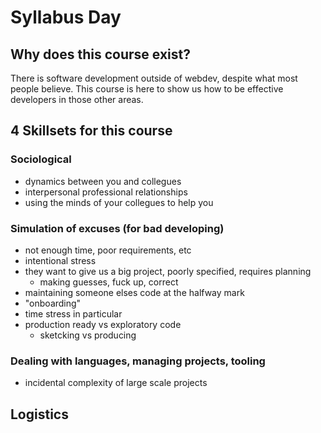 # Syllabus Day

## Why does this course exist?

There is software development outside of webdev, despite what most people believe. This course is 
here to show us how to be effective developers in those other areas.

## 4 Skillsets for this course

### Sociological

- dynamics between you and collegues
- interpersonal professional relationships
- using the minds of your collegues to help you

### Simulation of excuses (for bad developing)

- not enough time, poor requirements, etc
- intentional stress
- they want to give us a big project, poorly specified, requires planning
  - making guesses, fuck up, correct
- maintaining someone elses code at the halfway mark
- "onboarding"
- time stress in particular
- production ready vs exploratory code
  - sketcking vs producing

### Dealing with languages, managing projects, tooling

- incidental complexity of large scale projects

## Logistics


